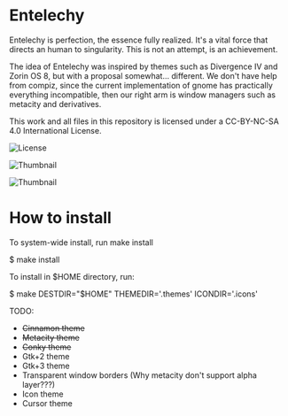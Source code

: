 Entelechy
=========

Entelechy is perfection, the essence fully realized.
It's a vital force that directs an human to singularity.
This is not an attempt, is an achievement.

The idea of Entelechy was inspired by themes such as Divergence IV and Zorin OS 8,
but with a proposal somewhat... different. We don't have help from compiz, since
the current implementation of gnome has practically everything incompatible, then
our right arm is window managers such as metacity and derivatives.

This work and all files in this repository is licensed under
a CC-BY-NC-SA 4.0 International License.

![License](http://i.creativecommons.org/l/by-nc-sa/4.0/88x31.png "Creative Commons Attribution-NonCommercial-ShareAlike 4.0 International License.")

![Thumbnail](http://lara.craft.net.br/tmp/metacity-thumb.png "Metacity Thumbnail")

![Thumbnail](http://lara.craft.net.br/tmp/cinnamon-thumb.png "Cinnamon Thumbnail")

How to install
=======================

To system-wide install, run make install

$ make install

To install in $HOME directory, run:

$ make DESTDIR="$HOME" THEMEDIR='.themes' ICONDIR='.icons'

TODO:

- ~~Cinnamon theme~~
- ~~Metacity theme~~
- ~~Conky theme~~
- Gtk+2 theme
- Gtk+3 theme
- Transparent window borders (Why metacity don't support alpha layer???)
- Icon theme
- Cursor theme
